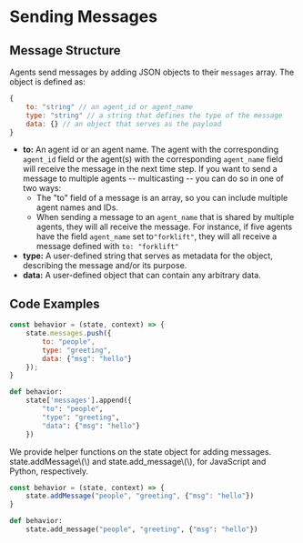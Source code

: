 # Sending Messages

## Message Structure

Agents send messages by adding JSON objects to their `messages` array. The object is defined as:

```javascript
{
    to: "string" // an agent_id or agent_name
    type: "string" // a string that defines the type of the message
    data: {} // an object that serves as the payload 
}
```

* **to:** An agent id or an agent name. The agent with the corresponding `agent_id` field or the agent\(s\) with the corresponding `agent_name` field will receive the message in the next time step. If you want to send a message to multiple agents -- multicasting -- you can do so in one of two ways:
  * The "to" field of a message is an array, so you can include multiple agent names and IDs.
  * When sending a message to an `agent_name` that is shared by multiple agents, they will all receive the message. For instance, if five agents have the field `agent_name` set to`"forklift"`, they will all receive a message defined with `to: "forklift"`
* **type:** A user-defined string that serves as metadata for the object, describing the message and/or its purpose. 
* **data:** A user-defined object that can contain any arbitrary data.

## Code Examples

<Tabs>
<Tab title="JavaScript" >


```javascript
const behavior = (state, context) => {
    state.messages.push({
        to: "people", 
        type: "greeting", 
        data: {"msg": "hello"}
    });
}
```
</Tab>

<Tab title="Python" >


```python
def behavior:
    state['messages'].append({
        "to": "people", 
        "type": "greeting", 
        "data": {"msg": "hello"}
    })
```
</Tab>
</Tabs>

<Hint style="info">
We provide helper functions on the state object for adding messages. state.addMessage\(\) and state.add_message\(\), for JavaScript and Python, respectively.
</Hint>

<Tabs>
<Tab title="JavaScript" >


```javascript
const behavior = (state, context) => {
    state.addMessage("people", "greeting", {"msg": "hello"})
}
```
</Tab>

<Tab title="Python" >


```python
def behavior:
    state.add_message("people", "greeting", {"msg": "hello"})
```
</Tab>
</Tabs>

